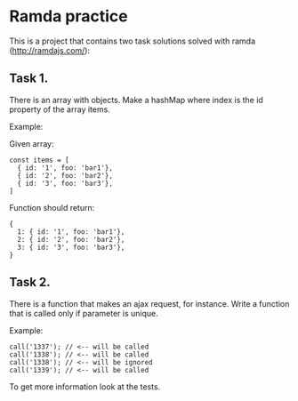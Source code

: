 # Ramda practice 

This is a project that contains two task solutions solved with ramda (http://ramdajs.com/):

## Task 1. 

There is an array with objects. Make a hashMap where index is the id property of the array items.

Example:

Given array:
```
const items = [
  { id: '1', foo: 'bar1'},
  { id: '2', foo: 'bar2'},
  { id: '3', foo: 'bar3'},
]
```
Function should return:
```
{
  1: { id: '1', foo: 'bar1'},
  2: { id: '2', foo: 'bar2'},
  3: { id: '3', foo: 'bar3'},
}
```


## Task 2.
There is a function that makes an ajax request, for instance. 
Write a function that is called only if parameter is unique.

Example:
```
call('1337'); // <-- will be called
call('1338'); // <-- will be called
call('1338'); // <-- will be ignored
call('1339'); // <-- will be called
```

To get more information look at the tests.
